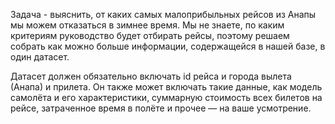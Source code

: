 Задача - выяснить, от каких самых малоприбыльных рейсов из Анапы мы можем отказаться в зимнее время. Мы не знаете, по каким критериям руководство будет отбирать рейсы, поэтому решаем собрать как можно больше информации, содержащейся в нашей базе, в один датасет. 

Датасет должен обязательно включать id рейса и города вылета (Анапа) и прилета. Он также  может включать такие данные, как модель самолёта и его характеристики, суммарную стоимость всех билетов на рейсе, затраченное время в полёте и прочее — на ваше усмотрение.
